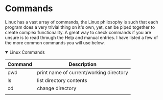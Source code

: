# Commands

Linux has a vast array of commands, the Linux philosophy is such that each program does a very trivial thing on it's own, yet, can be piped together to create complex functionality. A great way to check commands if you are unsure is to read through the Help and manual entries. I have listed a few of the more common commands you will use below.

<details open>
<summary>Linux Commands</summary>

| Command | Description |
| --- | --- |
| pwd |  print name of current/working directory |
| ls | list directory contents |
| cd | change directory |
| | |

</details>
